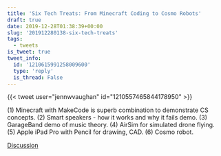 ```yaml
---
title: 'Six Tech Treats: From Minecraft Coding to Cosmo Robots'
draft: true
date: 2019-12-28T01:38:39+00:00
slug: '201912280138-six-tech-treats'
tags:
  - tweets
is_tweet: true
tweet_info:
  id: '1210615991258009600'
  type: 'reply'
  is_thread: False
---
```




{{< tweet user="jennwvaughan" id="1210557465844178950" >}}

(1) Minecraft with MakeCode is superb combination to demonstrate CS concepts. (2) Smart speakers - how it works and why it fails demo. (3) GarageBand demo of music theory. (4) AirSim for simulated drone flying. (5) Apple iPad Pro with Pencil for drawing, CAD. (6) Cosmo robot.

[Discussion](https://x.com/sytelus/status/1210615991258009600)
